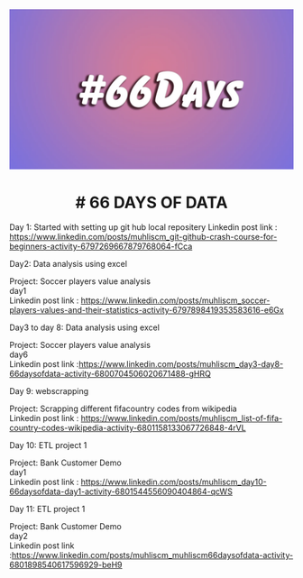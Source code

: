 <img src = "images/66days.jpg" />

<h1 align = center>
# 66 DAYS OF DATA 
</h1>

Day 1: Started with setting up git hub local repositery
Linkedin post link : https://www.linkedin.com/posts/muhliscm_git-github-crash-course-for-beginners-activity-6797269667879768064-fCca

Day2: Data analysis using excel

Project: Soccer players value analysis
<br> day1
<br> Linkedin post link : https://www.linkedin.com/posts/muhliscm_soccer-players-values-and-their-statistics-activity-6797898419353583616-e6Gx


Day3 to day 8: Data analysis using excel

Project: Soccer players value analysis
<br> day6
<br> Linkedin post link :https://www.linkedin.com/posts/muhliscm_day3-day8-66daysofdata-activity-6800704506020671488-gHRQ

Day 9: webscrapping

Project: Scrapping different fifacountry codes from wikipedia
<br> Linkedin post link : https://www.linkedin.com/posts/muhliscm_list-of-fifa-country-codes-wikipedia-activity-6801158133067726848-4rVL

Day 10: ETL project 1

Project: Bank Customer Demo
<br> day1
<br> Linkedin post link : https://www.linkedin.com/posts/muhliscm_day10-66daysofdata-day1-activity-6801544556090404864-qcWS

Day 11: ETL project 1

Project: Bank Customer Demo
<br> day2
<br> Linkedin post link :https://www.linkedin.com/posts/muhliscm_muhliscm66daysofdata-activity-6801898540617596929-beH9
